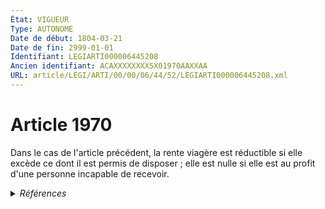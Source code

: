 ```yaml
---
État: VIGUEUR
Type: AUTONOME
Date de début: 1804-03-21
Date de fin: 2999-01-01
Identifiant: LEGIARTI000006445208
Ancien identifiant: ACAXXXXXXXX5X01970AAXXAA
URL: article/LEGI/ARTI/00/00/06/44/52/LEGIARTI000006445208.xml
---
```


<h1>Article 1970</h1>

Dans le cas de l'article précédent, la rente viagère est réductible si elle
excède ce dont il est permis de disposer ; elle est nulle si elle est au profit
d'une personne incapable de recevoir.


<details>
  <summary><em>Références</em></summary>

  <h2>Articles faisant référence à l'article</h2>
  
  <ul>
    <li>
      <a href="https://legal.tricoteuses.fr//redirection/LEGIARTI000006445212?vers=git&vers=legifrance">Code civil - article 1973 AUTONOME VIGUEUR, en vigueur depuis le 2007-01-01</a> CITATION source
    </li>
    <li>
      <a href="https://legal.tricoteuses.fr//redirection/LEGIARTI000006445211?vers=git&vers=legifrance">Code civil - article 1973 AUTONOME MODIFIE, en vigueur du 1963-11-07 au 2007-01-01</a> CITATION source
    </li>
  </ul>
  
  <h2>Références faites par l'article</h2>
  
  <ul>
    <li>
      2999-01-01 CITATION cible <a href="https://legal.tricoteuses.fr//redirection/LEGIARTI000006445212?vers=git&vers=legifrance">Code civil - article 1973 AUTONOME VIGUEUR, en vigueur depuis le 2007-01-01</a>
    </li>
    <li>
      CODIFICATION source Loi 1804-03-10
    </li>
    <li>
      CREATION source Loi 1804-03-10 promulguée le 20 mars 1804
    </li>
  </ul>
</details>
